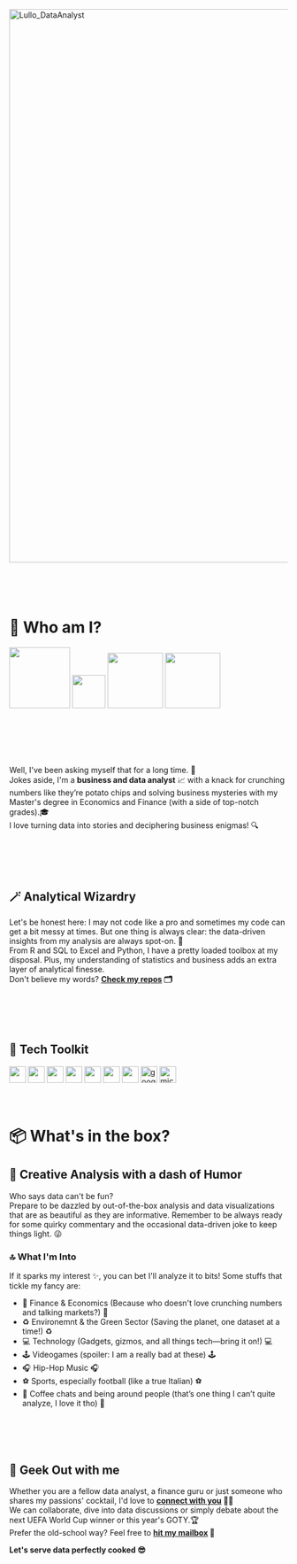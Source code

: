 <img width="1000" alt="Lullo_DataAnalyst" src="https://github.com/Lulloooo/Lulloooo/assets/154634589/0a27170a-aebb-4cff-be86-1aad937c00f1">
<p style="margin-top: 100px;">
  
# 🤔 Who am I?

<a href="mailto:lucagabri98@live.it"><img src="https://img.shields.io/badge/lucagabri98-c71610?style=flat&logo=gmail&logoColor=white" width="110"></a>
<a href="la-databizanalyst"><img src="https://img.shields.io/badge/%40LA-0E76A8?style=flat&logo=linkedin&logoColor=white" width="60"></a>
<a href="vizzes"><img src="https://img.shields.io/badge/%40eldiezzz-orange?style=flat&logo=tableau&logoColor=white" width="100"></a>
<a href="https://www.instagram.com/eldiezzz"><img src="https://img.shields.io/badge/%40eldiezzz-e1306c?style=flat&logo=instagram&logoColor=white" width="100"></a>
<p style="margin-top: 100px;">

Well, I've been asking myself that for a long time. 🤣  
Jokes aside, I'm a **business and data analyst** 📈 with a knack for crunching numbers like they’re potato chips and solving business mysteries with my Master's degree in Economics and Finance (with a side of top-notch grades).🎓  
I love turning data into stories and deciphering business enigmas! 🔍
<p style="margin-top: 100px;">
  
## 🪄 Analytical Wizardry
Let's be honest here: I may not code like a pro and sometimes my code can get a bit messy at times. But one thing is always clear: the data-driven insights from my analysis are always spot-on. 🎯  
From R and SQL to Excel and Python, I have a pretty loaded toolbox at my disposal. Plus, my understanding of statistics and business adds an extra layer of analytical finesse.  
Don't believe my words? **[Check my repos](https://github.com/Lulloooo?tab=repositories) 🗂️**
<p style="margin-top: 100px;">
  
## 🧠 Tech Toolkit
<img width = "30" src="https://cdn.jsdelivr.net/gh/devicons/devicon@latest/icons/python/python-original.svg" /> <img width = "30" src="https://cdn.jsdelivr.net/gh/devicons/devicon@latest/icons/pandas/pandas-original.svg" /> <img width = "30" src="https://cdn.jsdelivr.net/gh/devicons/devicon@latest/icons/numpy/numpy-original.svg" /> <img width = "30" src="https://cdn.jsdelivr.net/gh/devicons/devicon@latest/icons/matplotlib/matplotlib-original.svg" /> <img width = "30" src="https://cdn.jsdelivr.net/gh/devicons/devicon@latest/icons/rstudio/rstudio-original.svg" /> <img width = "30" src="https://cdn.jsdelivr.net/gh/devicons/devicon@latest/icons/vscode/vscode-original.svg" /> <img width = "30" src="https://cdn.jsdelivr.net/gh/devicons/devicon@latest/icons/mysql/mysql-original.svg" /> <img width = "30" height = "30" src="https://github.com/Lulloooo/Lulloooo/assets/154634589/dd8b6a06-aba0-4dee-b4f9-63087f02da90" alt="google_bigquery_logo_icon_168150">  <img width = "30" height = "30" src="https://github.com/Lulloooo/Lulloooo/assets/154634589/2c6f23b2-3b4b-4361-be39-a83027a2770c" alt="microsoft-excel-icon">
<br><br><br>
# 📦 What's in the box?

## 🎨 Creative Analysis with a dash of Humor
Who says data can't be fun?  
Prepare to be dazzled by out-of-the-box analysis and data visualizations that are as beautiful as they are informative. Remember to be always ready for some quirky commentary and the occasional data-driven joke to keep things light. 😜  

### 🔝 What I'm Into

If it sparks  my interest ✨, you can bet I'll analyze it to bits! Some stuffs that tickle my fancy are:

- 💸 Finance & Economics (Because who doesn't love crunching numbers and talking markets?) 💸
- ♻️ Environemnt & the Green Sector (Saving the planet, one dataset at a time!) ♻️
- 💻 Technology (Gadgets, gizmos, and all things tech—bring it on!) 💻
- 🕹️ Videogames (spoiler: I am a really bad at these) 🕹️
- 🎧 Hip-Hop Music 🎧
- ⚽️ Sports, especially football (like a true Italian) ⚽️
- 💬 Coffee chats and being around people (that’s one thing I can’t quite analyze, I love it tho) 💬
<p style="margin-top: 100px;">
  
## 👥 Geek Out with me
Whether you are a fellow data analyst, a finance guru or just someone who shares my passions' cocktail, I'd love to **[connect with you](https://www.linkedin.com/in/la-databizanalyst/) 🤝🏼**   
We can collaborate, dive into data discussions or simply debate about the next UEFA World Cup winner or this year's GOTY.🏆   
Prefer the old-school way? Feel free to **[hit my mailbox](mailto:lucagabri98@live.it) 📩**  

**Let's serve data perfectly cooked 😎**
